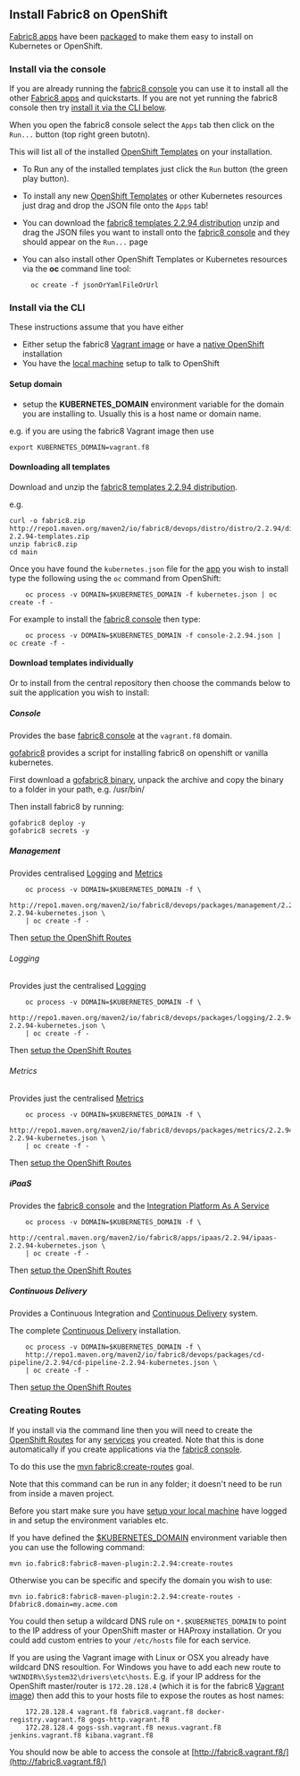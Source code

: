 ## Install Fabric8 on OpenShift

[Fabric8 apps](../fabric8Apps.html) have been
[packaged](http://repo1.maven.org/maven2/io/fabric8/devops/distro/distro/2.2.94/distro-2.2.94-templates.zip) to make them easy
to install on Kubernetes or OpenShift.

### Install via the console

If you are already running the [fabric8 console](../console.html) you can use it to install all the
other [Fabric8 apps](../fabric8Apps.html) and quickstarts. If you are not yet running the
fabric8 console then try [install it via the CLI below](#console).

When you open the fabric8 console select the `Apps` tab then click on the `Run...` button (top right green butotn).

This will list all of the installed [OpenShift Templates](http://docs.openshift.org/latest/dev_guide/templates.html)
on your installation.

* To Run any of the installed templates just click the `Run` button (the green play button).
* To install any new [OpenShift Templates](http://docs.openshift.org/latest/dev_guide/templates.html) or
  other Kubernetes resources just drag and drop the JSON file onto the `Apps` tab!
* You can download the [fabric8 templates 2.2.94 distribution](http://repo1.maven.org/maven2/io/fabric8/devops/distro/distro/2.2.94/distro-2.2.94-templates.zip)
  unzip and drag the JSON files you want to install onto the [fabric8 console](../console.html)
  and they should appear on the `Run...` page  
* You can also install other OpenShift Templates or Kubernetes resources via the **oc** command line tool:

        oc create -f jsonOrYamlFileOrUrl

### Install via the CLI

These instructions assume that you have either

* Either setup the fabric8 [Vagrant image](vagrant.html) or have a [native OpenShift](openshift.html) installation
* You have the [local machine](local.html)  setup to talk to OpenShift

#### Setup domain

* setup the **KUBERNETES_DOMAIN** environment variable for the domain you are installing to. Usually this is a host name or domain name.

e.g. if you are using the fabric8 Vagrant image then use

```
export KUBERNETES_DOMAIN=vagrant.f8
```

#### Downloading all templates

Download and unzip the [fabric8 templates 2.2.94 distribution](http://repo1.maven.org/maven2/io/fabric8/devops/distro/distro/2.2.94/distro-2.2.94-templates.zip).

e.g.

```
curl -o fabric8.zip http://repo1.maven.org/maven2/io/fabric8/devops/distro/distro/2.2.94/distro-2.2.94-templates.zip
unzip fabric8.zip
cd main
```

Once you have found the `kubernetes.json` file for the [app](fabric8Apps.html) you wish to install type the following using the `oc` command from OpenShift:

		oc process -v DOMAIN=$KUBERNETES_DOMAIN -f kubernetes.json | oc create -f -

For example to install the [fabric8 console](console.html) then type:

		oc process -v DOMAIN=$KUBERNETES_DOMAIN -f console-2.2.94.json | oc create -f -

#### Download templates individually

Or to install from the central repository then choose the commands below to suit the application you wish to install:

##### Console

Provides the base [fabric8 console](../console.html) at the `vagrant.f8` domain.

[gofabric8](https://github.com/fabric8io/gofabric8) provides a script for installing fabric8 on openshift or vanilla kubernetes.

First download a [gofabric8 binary](https://github.com/fabric8io/gofabric8/releases), unpack the archive and copy the binary to a folder in your path, e.g. /usr/bin/

Then install fabric8 by running:

```
gofabric8 deploy -y
gofabric8 secrets -y
```

##### Management

Provides centralised [Logging](logging.html) and [Metrics](metrics.html)

		oc process -v DOMAIN=$KUBERNETES_DOMAIN -f \
		http://repo1.maven.org/maven2/io/fabric8/devops/packages/management/2.2.94/management-2.2.94-kubernetes.json \
		| oc create -f -

Then [setup the OpenShift Routes](#creating-routes)

###### Logging

Provides just the centralised [Logging](../logging.html)

		oc process -v DOMAIN=$KUBERNETES_DOMAIN -f \
		http://repo1.maven.org/maven2/io/fabric8/devops/packages/logging/2.2.94/logging-2.2.94-kubernetes.json \
		| oc create -f -

Then [setup the OpenShift Routes](#creating-routes)

###### Metrics

Provides just the centralised [Metrics](../metrics.html)

		oc process -v DOMAIN=$KUBERNETES_DOMAIN -f \
		http://repo1.maven.org/maven2/io/fabric8/devops/packages/metrics/2.2.94/metrics-2.2.94-kubernetes.json \
		| oc create -f -

Then [setup the OpenShift Routes](#creating-routes)

##### iPaaS

Provides the [fabric8 console](../console.html) and the [Integration Platform As A Service](../ipaas.html)

		oc process -v DOMAIN=$KUBERNETES_DOMAIN -f \
		http://central.maven.org/maven2/io/fabric8/apps/ipaas/2.2.94/ipaas-2.2.94-kubernetes.json \
		| oc create -f -

Then [setup the OpenShift Routes](#creating-routes)

##### Continuous Delivery

Provides a Continuous Integration and [Continuous Delivery](../cdelivery.html) system.

The complete [Continuous Delivery](../cdelivery.html) installation.

		oc process -v DOMAIN=$KUBERNETES_DOMAIN -f \
		http://repo1.maven.org/maven2/io/fabric8/devops/packages/cd-pipeline/2.2.94/cd-pipeline-2.2.94-kubernetes.json \
		| oc create -f -

Then [setup the OpenShift Routes](#creating-routes)

### Creating Routes

If you install via the command line then you will need to create the
[OpenShift Routes](http://docs.openshift.org/latest/admin_guide/router.html) for any [services](../services.html)
you created. Note that this is done automatically if you create applications via the [fabric8 console](../console.html).

To do this use the [mvn fabric8:create-routes](../mavenFabric8CreateRoutes.html) goal.

Note that this command can be run in any folder; it doesn't need to be run from inside a maven project.

Before you start make sure you have [setup your local machine](local.html) have logged in
and setup the environment variables etc.

If you have defined the [$KUBERNETES_DOMAIN](#setup-domain) environment variable then you can use the following command:

    mvn io.fabric8:fabric8-maven-plugin:2.2.94:create-routes

Otherwise you can be specific and specify the domain you wish to use:

    mvn io.fabric8:fabric8-maven-plugin:2.2.94:create-routes -Dfabric8.domain=my.acme.com

You could then setup a wildcard DNS rule on `*.$KUBERNETES_DOMAIN` to point to the IP address of your OpenShift
master or HAProxy installation. Or you could add custom entries to your `/etc/hosts` file for each service.

If you are using the Vagrant image with Linux or OSX you already have wildcard DNS resoultion. For Windows you have to
add each new route to `%WINDIR%\System32\drivers\etc\hosts`. E.g. if your IP address for the OpenShift
master/router is `172.28.128.4` (which it is for the fabric8 [Vagrant image](vagrant.html)) then
add this to your hosts file to expose  the routes as host names:

		172.28.128.4 vagrant.f8 fabric8.vagrant.f8 docker-registry.vagrant.f8 gogs-http.vagrant.f8
		172.28.128.4 gogs-ssh.vagrant.f8 nexus.vagrant.f8 jenkins.vagrant.f8 kibana.vagrant.f8

You should now be able to access the console at [http://fabric8.vagrant.f8/](http://fabric8.vagrant.f8/)
